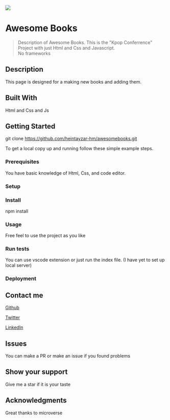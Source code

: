![](https://img.shields.io/badge/Microverse-blueviolet)

# Awesome Books

> Description of Awesome Books.
This is the "Kpop Conferrence" Project with just Html and Css and Javascript. <br>
No frameworks

## Description
This page is designed for a making new books and adding them.



## Built With

Html and Css and Js


## Getting Started

git clone https://github.com/heintayzar-hm/awesomebooks.git


To get a local copy up and running follow these simple example steps.

### Prerequisites
You have basic knowledge of Html, Css, and code editor.
### Setup

### Install
npm install <br>
### Usage
Free feel to use the project as you like


### Run tests
You can use vscode extension or just run the index file. (I have yet to set up local server)



### Deployment
<!-- <a href="https://heintayzar-hm.github.io/capstone/public/pages/">Watch online</a> -->
## Contact me

<a href="https://github.com/heintayzar-hm/">Github</a>

<a href="https://twitter.com/heintayzarhm">Twitter</a>

<a href="https://www.linkedin.com/in/hein-tay-zar/">LinkedIn</a>

## Issues
You can make a PR or make an issue if you found problems

## Show your support
Give me a star if it is your taste


## Acknowledgments

Great thanks to microverse
